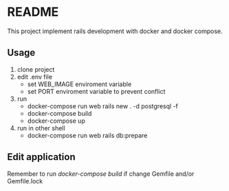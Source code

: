 # README

This project implement rails development with docker and docker compose.

## Usage

1. clone project
1. edit .env file
   * set WEB_IMAGE enviroment variable
   * set PORT enviroment variable to prevent conflict
1. run
   * docker-compose run web rails new . -d postgresql -f
   * docker-compose build
   * docker-compose up
1. run in other shell
   * docker-compose run web rails db:prepare

## Edit application

Remember to run *docker-compose build* if change Gemfile and/or Gemfile.lock
